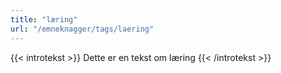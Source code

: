 ```yaml
---
title: "læring"
url: "/emneknagger/tags/laering"
---
```


{{< introtekst >}}
Dette er en tekst om læring
{{< /introtekst >}}
